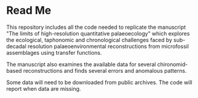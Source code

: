 # Read Me

This repository includes all the code needed to replicate the manuscript "The limits of high-resolution quantitative palaeoecology" which explores the ecological, taphonomic and chronological challenges faced by sub-decadal resolution palaeoenvironmental reconstructions from microfossil assemblages using transfer functions. 

The manuscript also examines the available data for several chironomid-based reconstructions and finds several errors and anomalous patterns.

Some data will need to be downloaded from public archives. The code will report when data are missing.

